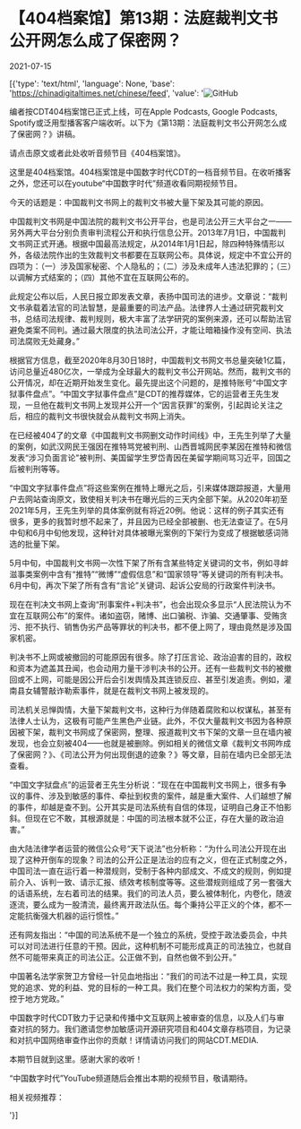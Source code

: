 # 【404档案馆】第13期：法庭裁判文书公开网怎么成了保密网？

2021-07-15

[{'type': 'text/html', 'language': None, 'base': 'https://chinadigitaltimes.net/chinese/feed', 'value': '![GitHub](https://chinadigitaltimes.net/chinese/files/2021/06/海报2-1024x1024.jpg)



编者按CDT404档案馆已正式上线，可在Apple Podcasts, Google Podcasts, Spotify或泛用型播客客户端收听。以下为《第13期：法庭裁判文书公开网怎么成了保密网？》讲稿。

请点击原文或者此处收听音频节目《404档案馆》。



这里是404档案馆。404档案馆是中国数字时代CDT的一档音频节目。在收听播客之外，您还可以在youtube“中国数字时代”频道收看同期视频节目。

今天的话题是：中国裁判文书网上的裁判文书被大量下架及其可能的原因。

中国裁判文书网是中国法院的裁判文书公开平台，也是司法公开三大平台之一——另外两大平台分别负责审判流程公开和执行信息公开。2013年7月1日，中国裁判文书网正式开通。根据中国最高法规定，从2014年1月1日起，除四种特殊情形以外，各级法院作出的生效裁判文书都要在互联网公布。具体说，规定中不宜公开的四项为：（一）涉及国家秘密、个人隐私的；（二）涉及未成年人违法犯罪的；（三）以调解方式结案的；（四）其他不宜在互联网公布的。

此规定公布以后，人民日报立即发表文章，表扬中国司法的进步。文章说：“裁判文书承载着法官的司法智慧，是最重要的司法产品。法律界人士通过研究裁判文书，总结司法规律、裁判规则，极大丰富了法学研究的案例来源，还可以帮助法官避免类案不同判。通过最大限度的执法司法公开，才能让暗箱操作没有空间、执法司法腐败无处藏身。”

根据官方信息，截至2020年8月30日18时，中国裁判文书网文书总量突破1亿篇，访问总量近480亿次，一举成为全球最大的裁判文书公开网站。然而，裁判文书的公开情况，却在近期开始发生变化。最先提出这个问题的，是推特账号“中国文字狱事件盘点”。“中国文字狱事件盘点”是CDT的推荐媒体，它的运营者王先生发现，一旦他在裁判文书网上发现并公开一个“因言获罪”的案例，引起舆论关注之后，相应的裁判文书很快就会从裁判文书网上消失。

在已经被404了的文章《中国裁判文书网删文动作时间线》中，王先生列举了大量的案例，如武汉网民王强因在推特骂党被判刑、山西晋城网民李某因在推特和微信发表“涉习负面言论&quot;被判刑、美国留学生罗岱青因在美留学期间骂习近平，回国之后被判刑等等。

“中国文字狱事件盘点”将这些案例在推特上曝光之后，引来媒体跟踪报道，大量用户去网站查询原文，致使相关判决书在曝光后的三天内全部下架。从2020年初至2021年5月，王先生列举的具体案例就有将近20例。他说：这样的例子其实还有很多，更多的我暂时想不起来了，并且因为已经全部被删、也无法查证了。在5月中旬和6月中旬他发现，这种针对具体被曝光案例的下架行为变成了根据敏感词筛选的批量下架。

5月中旬，中国裁判文书网一次性下架了所有含某些特定关键词的文书，例如寻衅滋事类案例中含有“推特”“微博”“虚假信息”和“国家领导”等关键词的所有判决书。6月中旬，再次下架了所有含有“言论”关键词、起诉公安局的行政案件判決书。

现在在判决文书网上查询“刑事案件+判决书”，也会出现众多显示“人民法院认为不宜在互联网公布”的案件。诸如盗窃，赌博、出口骗税、诈骗、交通肇事、受贿贪污、拒不执行、销售伪劣产品等罪状的判决书，都不便上网了，理由竟然是涉及国家机密。

判决书不上网或被撤回的可能原因有很多。除了打压言论、政治迫害的目的，政权和资本为遮盖其丑闻，也会动用力量干涉判决书的公开。还有一些裁判文书的被撤回或不上网，可能是因公开后会引发舆情及其连锁反应、甚至引发追责。例如，灌南县女辅警敲诈勒索事件，就是在裁判文书网上被发现的。

司法机关忌惮舆情，大量下架裁判文书，这种行为伴随着腐败和以权谋私，甚至有法律人士认为，这极有可能产生黑色产业链。此外，不仅大量裁判文书因为各种原因被下架，裁判文书网成了保密网，整理、报道裁判文书下架的文章一旦在墙内被发现，也会立刻被404——也就是被删除。例如相关的微信文章《裁判文书网咋成了保密网？》、《司法公开为何出现倒退的迹象？》等文章，目前在墙内已全部无法查看。

“中国文字狱盘点”的运营者王先生分析说：“现在在中国裁判文书网上，很多有争议的事件、涉及到敏感的事件、牵扯到权贵的案件，越是重大案件、人们越想了解的事件，却越是查不到。公开其实是司法系统有自信的体现，证明自己身正不怕影斜。但现在它不敢，其根源就是：中国的司法根本就不公正，存在大量的政治迫害。”

由大陆法律学者运营的微信公众号“天下说法”也分析称：“为什么司法公开现在出现了这种开倒车的现象？司法的公开公正是法治的应有之义，但在正式制度之外，中国司法一直在运行着一种潜规则，受制于各种内部成文、不成文的规则，例如提前介入、诉判一致、请示汇报、绩效考核制度等等。这些潜规则组成了另一套强大的话语系统，左右着司法的结果。我们的司法人员，要么被体制化，内卷化，随波逐流，要么成为一股清流，最终离开政法队伍。每个秉持公平正义的个体，都不一定能抗衡强大机器的运行惯性。”

还有网友指出：“中国的司法系统不是一个独立的系统，受控于政法委员会，中共可以对司法进行任意的干预。因此，这种机制不可能形成真正的司法独立，也就自然不可能带来真正的司法公正。公正做不到，自然也做不到公开。”

中国著名法学家贺卫方曾经一针见血地指出：“我们的司法不过是一种工具，实现党的追求、党的利益、党的目标的一种工具。我们在整个司法权力的架构方面，受控于地方党政。”

中国数字时代CDT致力于记录和传播中文互联网上被审查的信息，以及人们与审查对抗的努力。我们邀请您参加敏感词开源研究项目和404文章存档项目，为记录和对抗中国网络审查作出你的贡献！详情请访问我们的网站CDT.MEDIA.

本期节目就到这里。感谢大家的收听！

“中国数字时代”YouTube频道随后会推出本期的视频节目，敬请期待。

相关视频推荐：

'}]